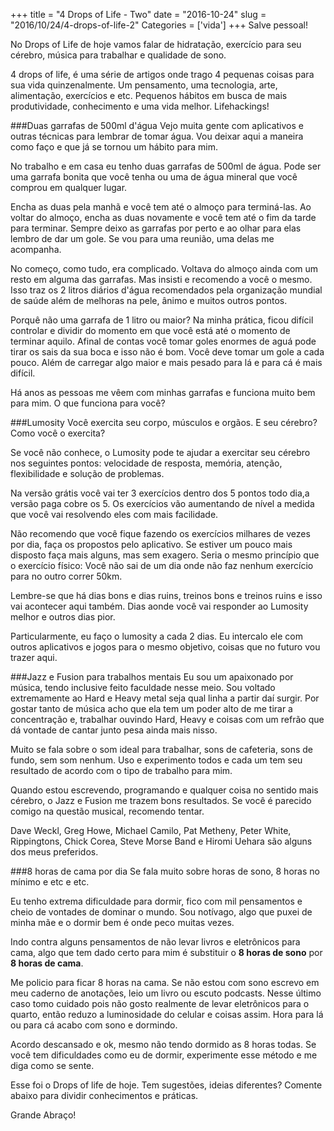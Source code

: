 +++
title = "4 Drops of Life - Two"
date = "2016-10-24"
slug = "2016/10/24/4-drops-of-life-2"
Categories = ['vida']
+++
Salve pessoal! 

No Drops of Life de hoje vamos falar de hidratação, exercício para seu cérebro, música para trabalhar e qualidade de sono.

4 drops of life, é uma série de artigos onde trago 4 pequenas coisas para sua vida quinzenalmente. Um pensamento, uma tecnologia, arte, alimentação, exercícios e etc. Pequenos hábitos em busca de mais produtividade, conhecimento e uma vida melhor. Lifehackings!

###Duas garrafas de 500ml d'água
Vejo muita gente com aplicativos e outras técnicas para lembrar de tomar água. Vou deixar aqui a maneira como faço e que já se tornou um hábito para mim.

No trabalho e em casa eu tenho duas garrafas de 500ml de água. Pode ser uma garrafa bonita que você tenha ou uma de água mineral que você comprou em qualquer lugar. 
<!--more-->
Encha as duas pela manhã e você tem até o almoço para terminá-las. 
Ao voltar do almoço, encha as duas novamente e você tem até o fim da tarde para terminar. Sempre deixo as garrafas por perto e ao olhar para elas lembro de dar um gole. Se vou para uma reunião, uma delas me acompanha.

No começo, como tudo, era complicado. Voltava do almoço ainda com um resto em alguma das garrafas. Mas insisti e recomendo a você o mesmo. Isso traz os 2 litros diários d'água recomendados pela organização mundial de saúde além de melhoras na pele, ânimo e muitos outros pontos.

Porquê não uma garrafa de 1 litro ou maior? Na minha prática, ficou difícil controlar e dividir do momento em que você está até o momento de terminar aquilo. Afinal de contas você tomar goles enormes de aguá pode tirar os sais da sua boca e isso não é bom. Você deve tomar um gole a cada pouco. Além de carregar algo maior e mais pesado para lá e para cá é mais difícil.

Há anos as pessoas me vêem com minhas garrafas e funciona muito bem para mim. O que funciona para você?


###Lumosity
Você exercita seu corpo, músculos e orgãos. E seu cérebro? Como você o exercita?

Se você não conhece, o Lumosity pode te ajudar a exercitar seu cérebro nos seguintes pontos: velocidade de resposta, memória, atenção, flexibilidade e solução de problemas.

Na versão grátis você vai ter 3 exercícios dentro dos 5 pontos todo dia,a versão paga cobre os 5. Os exercícios vão aumentando de nível a medida que você vai resolvendo eles com mais facilidade.

Não recomendo que você fique fazendo os exercícios milhares de vezes por dia, faça os propostos pelo aplicativo. Se estiver um pouco mais disposto faça mais alguns, mas sem exagero. Seria o mesmo princípio que o exercício físico: Você não sai de um dia onde não faz nenhum exercício para no outro correr 50km.

Lembre-se que há dias bons e dias ruins, treinos bons e treinos ruins e isso vai acontecer aqui também. Dias aonde você vai responder ao Lumosity melhor e outros dias pior.

Particularmente, eu faço o lumosity a cada 2 dias. Eu intercalo ele com outros aplicativos e jogos para o mesmo objetivo, coisas que no futuro vou trazer aqui.


###Jazz e Fusion para trabalhos mentais
Eu sou um apaixonado por música, tendo inclusive feito faculdade nesse meio. Sou voltado extremamente ao Hard e Heavy metal seja qual linha a partir daí surgir. Por gostar tanto de música acho que ela tem um poder alto de me tirar a concentração e, trabalhar ouvindo Hard, Heavy e coisas com um refrão que dá vontade de cantar junto pesa ainda mais nisso.

Muito se fala sobre o som ideal para trabalhar, sons de cafeteria, sons de fundo, sem som nenhum. Uso e experimento todos e cada um tem seu resultado de acordo com o tipo de trabalho para mim.

Quando estou escrevendo, programando e qualquer coisa no sentido mais cérebro, o Jazz e Fusion me trazem bons resultados. Se você é parecido comigo na questão musical, recomendo tentar.

Dave Weckl, Greg Howe, Michael Camilo, Pat Metheny, Peter White, Rippingtons, Chick Corea, Steve Morse Band e Hiromi Uehara são alguns dos meus preferidos.


###8 horas de cama por dia
Se fala muito sobre horas de sono, 8 horas no mínimo e etc e etc.

Eu tenho extrema dificuldade para dormir, fico com mil pensamentos e cheio de vontades de dominar o mundo. Sou notívago, algo que puxei de minha mãe e o dormir bem é onde peco muitas vezes.

Indo contra alguns pensamentos de não levar livros e eletrônicos para cama, algo que tem dado certo para mim é substituir o **8 horas de sono** por **8 horas de cama**.

Me policio para ficar 8 horas na cama. Se não estou com sono escrevo em meu caderno de anotações, leio um livro ou escuto podcasts. Nesse último caso tomo cuidado pois não gosto realmente de levar eletrônicos para o quarto, então reduzo a luminosidade do celular e coisas assim. Hora para lá ou para cá acabo com sono e dormindo.

Acordo descansado e ok, mesmo não tendo dormido as 8 horas todas.
Se você tem dificuldades como eu de dormir, experimente esse método e me diga como se sente.

Esse foi o Drops of life de hoje. Tem sugestões, ideias diferentes? Comente abaixo para dividir conhecimentos e práticas.

Grande Abraço!
